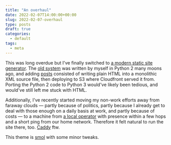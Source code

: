 ```yaml
---
title: "An overhaul"
date: 2022-02-07T14:00:00+00:00
slug: 2022-02-07-overhaul
type: posts
draft: true
categories:
  - default
tags:
  - meta
---
```

This was long overdue but I've finally switched to
[a modern static site generator](https://gohugo.io/).
The
[old system](https://github.com/kahara/Async.fi/commits/91b4bd250e5ba97a105c0bcc26f310d9a5824bc4/site.py)
was written by myself in Python 2 many moons ago, and adding
[posts](https://past.async.fi)
consisted of writing plain HTML into a monolithic XML source file, then deploying
to S3 where Cloudfront served it from. Porting the Python 2 code to Python 3
would've likely been tedious, and would've still left me stuck with HTML.

Additionally, I've recently started moving my non-work efforts away from faraway clouds
&mdash; partly because of politics, partly because I already get to deal with those
enough on a daily basis at work, and partly because of costs &mdash; to a machine from
[a local operator](https://upcloud.com/signup/?promo=RY3367)
with presence within a few hops and a short ping from our home network.
Therefore it felt natural to run the site there, too.
[Caddy](https://caddyserver.com/)
ftw.

This theme is
[smol](https://github.com/colorchestra/smol)
with some minor tweaks.
